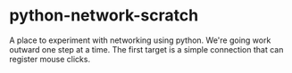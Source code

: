 # python-network-scratch
A place to experiment with networking using python. We're going work outward one step at a time. The first target is a simple connection that can register mouse clicks.

